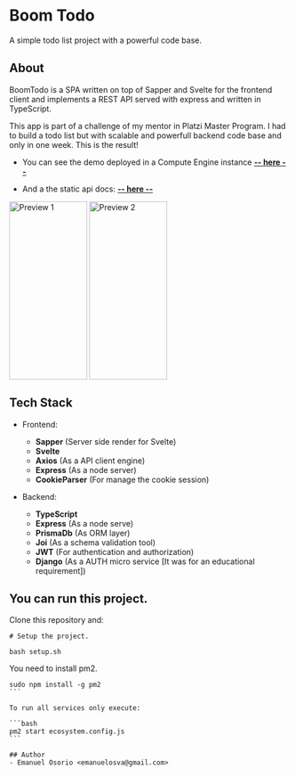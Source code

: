 # Boom Todo
A simple todo list project with a powerful code base.

## About 

BoomTodo is a SPA written on top of Sapper and Svelte for the frontend client and
implements a REST API served with express and written in TypeScript.

This app is part of a challenge of my mentor in Platzi Master Program. I had to build a todo list but with scalable and powerfull backend code base and only in one week. This is the result!

- You can see the demo deployed in a Compute Engine instance [**-- here --**](http://34.69.218.129/)

- And a the static api docs: [**-- here --**](http://34.69.218.129/api-docs)

<p>
  <img align="center" src="https://user-images.githubusercontent.com/62397465/94326421-676bfa00-ff69-11ea-80cc-e60b1e24401d.png" alt="Preview 1" height="320px" width="140px" />
  <img align="center" src="https://user-images.githubusercontent.com/62397465/94326495-cf224500-ff69-11ea-8207-4512e6d3e68a.png" alt="Preview 2" height="320px" width="140px" />
</p>


## Tech Stack

- Frontend:
  - **Sapper** (Server side render for Svelte)
  - **Svelte**
  - **Axios** (As a API client engine)
  - **Express** (As a node server)
  - **CookieParser** (For manage the cookie session)

- Backend:

  - **TypeScript**
  - **Express** (As a node serve)
  - **PrismaDb** (As ORM layer)
  - **Joi** (As a schema validation tool)
  - **JWT** (For authentication and authorization)
  - **Django** (As a AUTH micro service [It was for an educational requirement])


## You can run this project.

Clone this repository and:

```
# Setup the project.

bash setup.sh
```

You need to install pm2.

````
sudo npm install -g pm2
```

To run all services only execute:

```bash
pm2 start ecosystem.config.js
```

## Author
- Emanuel Osorio <emanuelosva@gmail.com>
